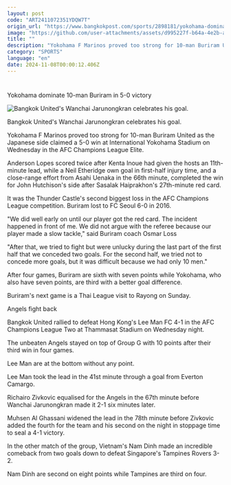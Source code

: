 ```yaml
---
layout: post
code: "ART2411072351YDQW7T"
origin_url: "https://www.bangkokpost.com/sports/2898181/yokohama-dominate-10-man-buriram-in-5-0-victory"
image: "https://github.com/user-attachments/assets/d995227f-b64a-4e2b-a35d-0f54b79931fe"
title: ""
description: "Yokohama F Marinos proved too strong for 10-man Buriram United as the Japanese side claimed a 5-0 win at International Yokohama Stadium on Wednesday in the AFC Champions League Elite."
category: "SPORTS"
language: "en"
date: 2024-11-08T00:00:12.406Z
---
```


# 

Yokohama dominate 10-man Buriram in 5-0 victory

![Bangkok United's Wanchai Jarunongkran celebrates his goal.](https://github.com/user-attachments/assets/4109248a-7e23-4083-8dfa-8ecdf0966708)

Bangkok United's Wanchai Jarunongkran celebrates his goal.

Yokohama F Marinos proved too strong for 10-man Buriram United as the Japanese side claimed a 5-0 win at International Yokohama Stadium on Wednesday in the AFC Champions League Elite.

Anderson Lopes scored twice after Kenta Inoue had given the hosts an 11th-minute lead, while a Neil Etheridge own goal in first-half injury time, and a close-range effort from Asahi Uenaka in the 66th minute, completed the win for John Hutchison's side after Sasalak Haiprakhon's 27th-minute red card.

It was the Thunder Castle's second biggest loss in the AFC Champions League competition. Buriram lost to FC Seoul 6-0 in 2016.

"We did well early on until our player got the red card. The incident happened in front of me. We did not argue with the referee because our player made a slow tackle," said Buriram coach Osmar Loss

"After that, we tried to fight but were unlucky during the last part of the first half that we conceded two goals. For the second half, we tried not to concede more goals, but it was difficult because we had only 10 men."

After four games, Buriram are sixth with seven points while Yokohama, who also have seven points, are third with a better goal difference.

Buriram's next game is a Thai League visit to Rayong on Sunday.

Angels fight back

Bangkok United rallied to defeat Hong Kong's Lee Man FC 4-1 in the AFC Champions League Two at Thammasat Stadium on Wednesday night.

The unbeaten Angels stayed on top of Group G with 10 points after their third win in four games.

Lee Man are at the bottom without any point.

Lee Man took the lead in the 41st minute through a goal from Everton Camargo.

Richairo Zivkovic equalised for the Angels in the 67th minute before Wanchai Jarunongkran made it 2-1 six minutes later.

Muhsen Al Ghassani widened the lead in the 78th minute before Zivkovic added the fourth for the team and his second on the night in stoppage time to seal a 4-1 victory.

In the other match of the group, Vietnam's Nam Dinh made an incredible comeback from two goals down to defeat Singapore's Tampines Rovers 3-2.

Nam Dinh are second on eight points while Tampines are third on four.